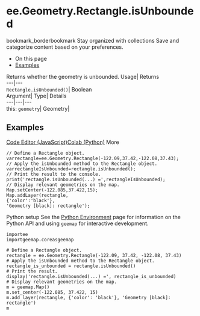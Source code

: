  
#  ee.Geometry.Rectangle.isUnbounded
bookmark_borderbookmark Stay organized with collections  Save and categorize content based on your preferences.
  * On this page
  * [Examples](https://developers.google.com/earth-engine/apidocs/ee-geometry-rectangle-isunbounded#examples)


Returns whether the geometry is unbounded. 
Usage| Returns  
---|---  
`Rectangle.isUnbounded()`| Boolean  
Argument| Type| Details  
---|---|---  
this: `geometry`| Geometry|   
## Examples
[Code Editor (JavaScript)](https://developers.google.com/earth-engine/apidocs/ee-geometry-rectangle-isunbounded#code-editor-javascript-sample)[Colab (Python)](https://developers.google.com/earth-engine/apidocs/ee-geometry-rectangle-isunbounded#colab-python-sample) More
```
// Define a Rectangle object.
varrectangle=ee.Geometry.Rectangle(-122.09,37.42,-122.08,37.43);
// Apply the isUnbounded method to the Rectangle object.
varrectangleIsUnbounded=rectangle.isUnbounded();
// Print the result to the console.
print('rectangle.isUnbounded(...) =',rectangleIsUnbounded);
// Display relevant geometries on the map.
Map.setCenter(-122.085,37.422,15);
Map.addLayer(rectangle,
{'color':'black'},
'Geometry [black]: rectangle');
```
Python setup
See the [ Python Environment](https://developers.google.com/earth-engine/guides/python_install) page for information on the Python API and using `geemap` for interactive development.
```
importee
importgeemap.coreasgeemap
```
```
# Define a Rectangle object.
rectangle = ee.Geometry.Rectangle(-122.09, 37.42, -122.08, 37.43)
# Apply the isUnbounded method to the Rectangle object.
rectangle_is_unbounded = rectangle.isUnbounded()
# Print the result.
display('rectangle.isUnbounded(...) =', rectangle_is_unbounded)
# Display relevant geometries on the map.
m = geemap.Map()
m.set_center(-122.085, 37.422, 15)
m.add_layer(rectangle, {'color': 'black'}, 'Geometry [black]: rectangle')
m
```

